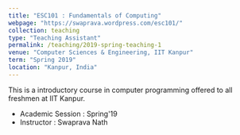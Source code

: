 ```yaml
---
title: "ESC101 : Fundamentals of Computing"
webpage: "https://swaprava.wordpress.com/esc101/"
collection: teaching
type: "Teaching Assistant"
permalink: /teaching/2019-spring-teaching-1
venue: "Computer Sciences & Engineering, IIT Kanpur"
term: "Spring 2019"
location: "Kanpur, India"
---
```


This is a introductory course in computer programming offered to all freshmen at IIT Kanpur.
- Academic Session : Spring'19
- Instructor : Swaprava Nath